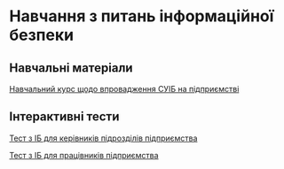 
# Навчання з питань інформаційної безпеки

## Навчальні матеріали

[Навчальний курс щодо впровадження СУІБ на підприємстві](https://docs.google.com/document/d/1gz6c-hMlsfWWlrZ6okSeww_RFwpxIxKcMJdXiurbrNU/edit#heading=h.gg84ydujayxm)

## Інтерактивні тести

[Тест з ІБ для керівників підрозділів підприємства](https://docs.google.com/forms/d/e/1FAIpQLSff8L8X21lW9sG7UTeTTLGikR9TiL3DwwRMP4ITLn3VSD3CMQ/viewform)

[Тест з ІБ для працівників підприємства](https://docs.google.com/forms/d/e/1FAIpQLSdhVwEoT36WMEew60zxf7WO3QWJdxRWLFzXNdmEnCTuriU-_g/viewform)
